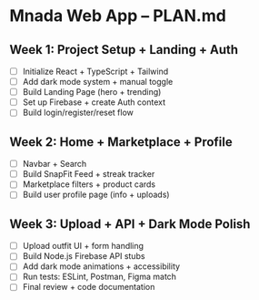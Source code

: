 # Mnada Web App – PLAN.md

## Week 1: Project Setup + Landing + Auth
- [ ] Initialize React + TypeScript + Tailwind
- [ ] Add dark mode system + manual toggle
- [ ] Build Landing Page (hero + trending)
- [ ] Set up Firebase + create Auth context
- [ ] Build login/register/reset flow

## Week 2: Home + Marketplace + Profile
- [ ] Navbar + Search
- [ ] Build SnapFit Feed + streak tracker
- [ ] Marketplace filters + product cards
- [ ] Build user profile page (info + uploads)

## Week 3: Upload + API + Dark Mode Polish
- [ ] Upload outfit UI + form handling
- [ ] Build Node.js Firebase API stubs
- [ ] Add dark mode animations + accessibility
- [ ] Run tests: ESLint, Postman, Figma match
- [ ] Final review + code documentation
